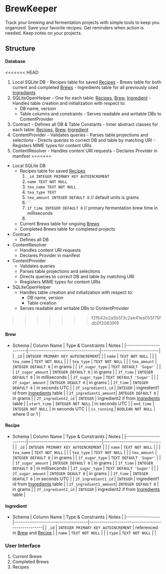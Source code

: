 # BrewKeeper

Track your brewing and fermentation projects with simple tools to keep you organized. Save your favorite recipes. Get reminders when action is needed. Keep notes on your projects.

## Structure
#### Database
<<<<<<< HEAD
  1. Local SQLite DB
    - Recipes table for saved [Recipes](#recipe)
    - Brews table for both current and completed [Brews](#brew)
    - Ingredients table for all previously used [Ingredients](#ingredient)
  2. SQLiteOpenHelper
    - One for each table: [Recipes](#recipe), [Brew](#brew), [Ingredient](#ingredient)
    - Handles table creation and initialization with respect to:
      - DB name, version
      - Table columns and constraints
    - Serves readable and writable DBs to ContentProvider  
  3. Contract
    - Defines all DB & Table Constants
    - Inner abstract classes for each table: [Recipes](#recipe), [Brew](#brew), [Ingredient](#ingredient)  
  4. ContentProvider
    - Validates queries
    - Parses table projections and selections
    - Directs queries to correct DB and table by matching URI
    - Registers MIME types for content URIs
  5. ContentResolver
    - Handles content URI requests
    - Declares Provider in manifest
=======
  + Local SQLite DB
    - Recipes table for saved [Recipes](#recipe)
      1. `_id INTEGER PRIMARY KEY AUTOINCREMENT`
      2. `name TEXT NOT NULL`
      3. `tea_name TEXT NOT NULL`
      4. `tea_type TEXT`
      5. `tea_amount INTEGER DEFAULT 0` // default units is grams
      6. ``
      6. `1f_time INTEGER DEFAULT 0` // primary fermentation brew time in milliseconds
      7.
    - Current Brews table for ongoing [Brews](#brew)
    - Completed Brews table for completed projects
  + Contract
    - Defines all DB   
  + ContentResolver
    - Handles content URI requests
    - Declares Provider in manifest
  + ContentProvider
    - Validates queries
    - Parses table projections and selections
    - Directs queries to correct DB and table by matching URI
    - Rregisters MIME types for content URIs
  + SQLiteOpenHelper
    - Handles table creation and initialization with respect to:
      - DB name, version
      - Table creation
    - Serves readable and writable DBs to ContentProvider  
>>>>>>> f2f642e2a5b5f3c2ae41ea055f75fdb0f20839f9

#### Brew
  - Schema
| Column Name            | Type & Constraints                 | Notes                       |
|------------------------|------------------------------------|-----------------------------|
| `_id`                  | `INTEGER PRIMARY KEY AUTOINCREMENT`|                             |
| `name`                 | `TEXT NOT NULL`                    |                             |
| `tea_name`             | `TEXT NOT NULL`                    |                             |
| `tea_type`             | `TEXT NOT NULL`                    |                             |
| `tea_amount`           | `INTEGER DEFAULT 0`                | in grams                    |
| `1f_sugar_type`        | `TEXT DEFAULT 'Sugar'`             |                             |
| `1f_sugar_amount`      | `INTEGER DEFAULT 0`                | in grams                    |
| `1f_time`              | `INTEGER DEFAULT 0`                | in milliseconds             |
| `2f_sugar_type`        | `TEXT DEFAULT 'Sugar'`             |                             |
| `2f_sugar_amount`      | `INTEGER DEAULT 0`                 | in grams                    |
| `2f_time`              | `INTEGER DEAFULT 0`                | in seconds UTC              |
| `2f_ingredient1_id`    | `INTEGER` | ingredient1 id from [Ingredients](#ingredient) table |
| `2f_ingredient1_amount`| `INTEGER DEFAULT 0`                | in grams                    |
| `2f_ingredient2_id`    | `INTEGER` | ingredient2 if from [Ingredients](#ingredient) table |
| `start_time`           | `INTEGER NOT NULL`                 | in seconds UTC              |
| `end_time`             | `INTEGER NOT NULL`                 | in seconds UTC              |
| `is_running`           | `BOOLEAN NOT NULL`                 | where 0 or 1                |

#### Recipe
  - Schema
| Column Name            | Type & Constraints                  | Notes                       |
|------------------------|-------------------------------------|-----------------------------|
| `_id`                  | `INTEGER PRIMARY KEY AUTOINCREMENT` |                             |
| `name`                 | `TEXT NOT NULL`                     |                             |
| `tea_name`             | `TEXT NOT NULL`                     |                             |
| `tea_type`             | `TEXT NOT NULL`                     |                             |
| `tea_amount`           | `INTEGER DEFAULT 0`                 | in grams                    |
| `1f_sugar_type`        | `TEXT DEFAULT 'Sugar'`              |                             |
| `1f_sugar_amount`      | `INTEGER DEFAULT 0`                 | in grams                    |
| `1f_time`              | `INTEGER DEFAULT 0`                 | in milliseconds             |
| `2f_sugar_type`        | `TEXT DEFAULT 'Sugar'`              |                             |
| `2f_sugar_amount`      | `INTEGER DEAULT 0`                  | in grams                    |
| `2f_time`              | `INTEGER DEAFULT 0`                 | in seconds UTC              |
| `2f_ingredient1_id`    | `INTEGER`  | ingredient1 id from [Ingredients](#ingredient) table |
| `2f_ingredient1_amount`| `INTEGER DEFAULT 0`                 | in grams                    |
| `2f_ingredient2_id`    | `INTEGER`  | ingredient2 if from [Ingredients](#ingredient) table |

#### Ingredient
  - Schema
| Column Name     | Type & Constraints                  | Notes                                             |
|-----------------|-------------------------------------|---------------------------------------------------|
| `_id`           | `INTEGER PRIMARY KEY AUTOINCREMENT` | referenced in [Brew](#brew) and [Recipe](#recipe) |
| `name`          | `TEXT NOT NULL`                     |                                                   |
| `type`          | `TEXT NOT NULL`                     |                                                   |

### User Interface
1. Current Brews
2. Completed Brews
3. Recipes
